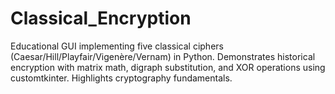 # Classical_Encryption
Educational GUI implementing five classical ciphers (Caesar/Hill/Playfair/Vigenère/Vernam) in Python. Demonstrates historical encryption with matrix math, digraph substitution, and XOR operations using customtkinter. Highlights cryptography fundamentals.
